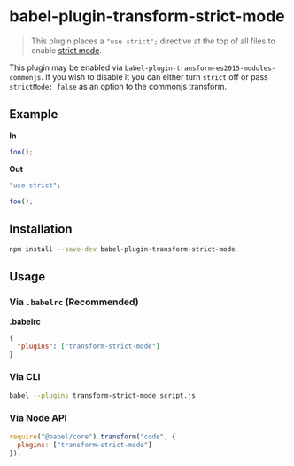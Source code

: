 # babel-plugin-transform-strict-mode

> This plugin places a `"use strict";` directive at the top of all files to enable [strict mode](https://developer.mozilla.org/en-US/docs/Web/JavaScript/Reference/Strict_mode).

This plugin may be enabled via `babel-plugin-transform-es2015-modules-commonjs`.
If you wish to disable it you can either turn `strict` off or pass
`strictMode: false` as an option to the commonjs transform.

## Example

**In**

```javascript
foo();
```

**Out**

```javascript
"use strict";

foo();
```

## Installation

```sh
npm install --save-dev babel-plugin-transform-strict-mode
```

## Usage

### Via `.babelrc` (Recommended)

**.babelrc**


```json
{
  "plugins": ["transform-strict-mode"]
}
```


### Via CLI

```sh
babel --plugins transform-strict-mode script.js
```

### Via Node API

```javascript
require("@babel/core").transform("code", {
  plugins: ["transform-strict-mode"]
});
```
